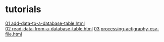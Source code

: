 # tutorials

<a href=http://tutorials.rt.org.au/apps/add-data-to-a-database-table.html>01 add-data-to-a-database-table.html</a>  
<a href=http://tutorials.rt.org.au/apps/read-data-from-a-database-table.html>02 read-data-from-a-database-table.html</a>
<a href=http://tutorials.rt.org.au/apps/processing-actigraphy-csv-file.html>03 processing-actigraphy-csv-file.html</a>
